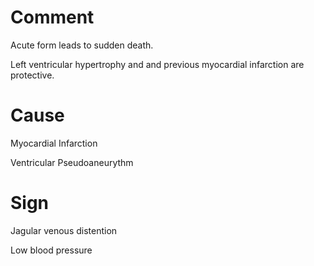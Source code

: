 # Comment

Acute form leads to sudden death.

Left ventricular hypertrophy and and previous myocardial infarction are protective.

# Cause

Myocardial Infarction

Ventricular Pseudoaneurythm

# Sign

Jagular venous distention

Low blood pressure
